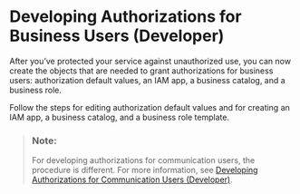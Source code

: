 <!-- loio64662447859046cfaa1ebba7055de79c -->

# Developing Authorizations for Business Users \(Developer\)

After you’ve protected your service against unauthorized use, you can now create the objects that are needed to grant authorizations for business users: authorization default values, an IAM app, a business catalog, and a business role.

Follow the steps for editing authorization default values and for creating an IAM app, a business catalog, and a business role template.

> ### Note:  
> For developing authorizations for communication users, the procedure is different. For more information, see [Developing Authorizations for Communication Users \(Developer\)](developing-authorizations-for-communication-users-developer-fadf4b5.md).

